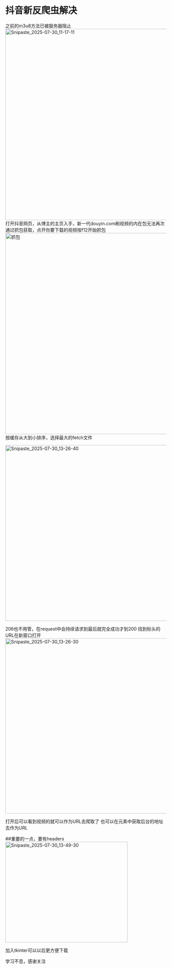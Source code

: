 # 抖音新反爬虫解决
之前的m3u8方法已被服务器阻止
<img width="1325" height="595" alt="Snipaste_2025-07-30_11-17-11" src="https://github.com/user-attachments/assets/17286bc4-01a8-4631-a145-8eecbc73efbe" />
打开抖音网页，从博主的主页入手，新一代douyin.com刷视频的内在包无法再次通过抓包获取，点开你要下载的视频按f12开始抓包
<img width="1366" height="626" alt="抓包" src="https://github.com/user-attachments/assets/a997df4e-61ab-4ace-88b2-9059f72474aa" />
按缓存从大到小排序，选择最大的fetch文件

<img width="1283" height="547" alt="Snipaste_2025-07-30_13-26-40" src="https://github.com/user-attachments/assets/5d046ffd-0e3f-49e2-bceb-07839d02950d" />

206也不用管，在request中会持续请求到最后就完全成功才到200
找到标头的URL在新窗口打开
<img width="1323" height="545" alt="Snipaste_2025-07-30_13-26-30" src="https://github.com/user-attachments/assets/1bba3613-9bee-46a4-a0bf-04541f5bcc7e" />


打开后可以看到视频的就可以作为URL去爬取了
也可以在元素中获取后台的地址去作为URL


##重要的一点，要有headers
<img width="382" height="313" alt="Snipaste_2025-07-30_13-49-30" src="https://github.com/user-attachments/assets/1e0ce62e-0c9a-4c69-b6e2-4a0b06902e75" />

加入tkinter可以以后更方便下载


学习不息，感谢关注






